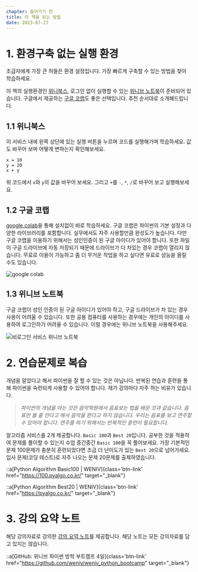 ```yaml
---
chapter: 들어가기 전
title: 이 책을 읽는 방법
date: 2023-07-27
---
```


# 1. 환경구축 없는 실행 환경
초급자에게 가장 큰 허들은 환경 설정입니다. 가장 빠르게 구축할 수 있는 방법을 찾아 학습하세요. 

이 책의 실행환경인 [위니북스](https://www.books.weniv.co.kr/python), 로그인 없이 실행할 수 있는 [위니브 노트북](https://notebook.weniv.co.kr/)이 준비되어 있습니다. 구글에서 제공하는 [구글 코랩](https://colab.research.google.com/?hl=ko)도 좋은 선택입니다. 추천 순서대로 소개해드립니다.

## 1.1 위니북스
이 서비스 내에 왼쪽 상단에 있는 실행 버튼을 누르며 코드를 실행해가며 학습하세요. 값도 바꾸어 보며 어떻게 변하는지 확인해보세요.

```python-exec
x = 10
y = 20
x + y
```

위 코드에서 `x`와 `y`의 값을 바꾸어 보세요. 그리고 `+`를 `-`, `*`, `/`로 바꾸어 보고 실행해보세요.

## 1.2  구글 코랩
[google colab](https://colab.research.google.com/?hl=ko)을 통해 설치없이 바로 학습하세요. 구글 코랩은 파이썬의 기본 설정과 다양한 라이브러리를 포함합니다. 실무에서도 자주 사용할만큼 완성도가 높습니다. 다만 구글 코랩을 이용하기 위해서는 성인인증이 된 구글 아이디가 있어야 합니다. 또한 파일이 구글 드라이브에 자동 저장되기 때문에 드라이브가 다 차있는 경우 코랩이 열리지 않습니다. 무료로 이용이 가능하고 좀 더 무거운 작업을 하고 싶다면 유료로 성능을 올릴 수도 있습니다.

![](/images/python/chapter00-1.png 'google colab')

## 1.3 위니브 노트북
구글 코랩이 성인 인증이 된 구글 아이디가 있어야 하고, 구글 드라이브가 차 있는 경우 사용이 어려울 수 있습니다. 또한 공용 컴퓨터를 사용하는 경우에는 개인의 아이디를 사용하여 로그인하기 어려울 수 있습니다. 이럴 경우에는 위니브 노트북을 사용해주세요.

![](/images/python/chapter00-2.png '비로그인 서비스 위니브 노트북')

# 2. 연습문제로 복습

개념을 알았다고 해서 파이썬을 잘 할 수 있는 것은 아닙니다. 반복된 연습과 훈련을 통해 파이썬을 숙련되게 사용할 수 있어야 합니다. 제가 강의마다 자주 하는 비유가 있습니다. 

> _파이썬의 개념을 아는 것은 음악학원에서 음표보는 법을 배운 것과 같습니다. 음표만 볼 줄 안다고 해서 음악을 한다고 하지 않습니다. 우리는 음표를 보고 연주할 수 있어야 합니다. 연주를 하기 위해서는 반복적인 훈련이 필요합니다._

알고리즘 서비스를 2개 제공합니다. `Basic 100`과 `Best 20`입니다. 공부한 것을 적용하여 문제를 풀이할 수 있는지 수업 중간중간 `Basic 100`을 꼭 풀어보세요. 가장 기본적인 문제 100문제가 충분히 훈련되었다면 조금 더 난이도가 있는 `Best 20`으로 넘어가세요. 입사 문제(코딩 테스트)로 자주 나오는 문제 20문제를 출제하였습니다.

::a[Python Algorithm Basic100 | WENIV]{class='btn-link' href="https://100.pyalgo.co.kr/" target="\_blank"}

::a[Python Algorithm Best20 | WENIV]{class='btn-link' href="https://pyalgo.co.kr/" target="\_blank"}

# 3. 강의 요약 노트

해당 강의자료로 강의한 [강의 요약 노트](https://github.com/weniv/weniv_python_bootcamp)를 제공합니다. 해당 노트는 모든 강의자료를 담고 있지는 않습니다.

::a[GitHub: 위니브 파이썬 방학 부트캠프 4일]{class='btn-link' href="https://github.com/weniv/weniv_python_bootcamp" target="\_blank"}
